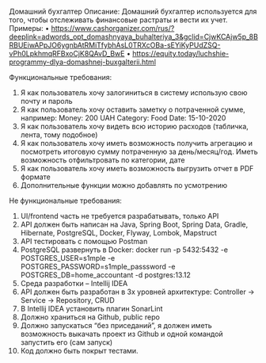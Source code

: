 Домашний бухгалтер
Описание:
Домашний бухгалтер используется для того, чтобы отслеживать финансовые растраты и вести их учет.
Примеры:
•	https://www.cashorganizer.com/rus/?deeplink=adwords_opt_domashnyaya_buhalteriya_3&gclid=CjwKCAjw5p_8BRBUEiwAPpJO6ygnbAtRMiTfybhAsL0TRXcOBa-sEYiKyPUdZSQ-vPh0LpkhmqRFBxoCjK8QAvD_BwE
•	https://equity.today/luchshie-programmy-dlya-domashnej-buxgalterii.html

Функциональные требования:
1.	Я как пользователь хочу залогиниться в систему использую свою почту и пароль
2.	Я как пользователь хочу оставить заметку о потраченной сумме, например:
Money: 200 UAH
Category: Food
Date: 15-10-2020
3.	Я как пользователь хочу видеть всю историю расходов (табличка, лента, тому подобное)
4.	Я как пользователь хочу иметь возможность получить агрегацию и посмотреть итоговую сумму потраченную за день/месяц/год. Иметь возможность отфильтровать по категории, дате
5.	Я как пользователь хочу иметь возможность выгрузить отчет в PDF формате
6.	Дополнительные функции можно добавлять по усмотрению

Не функциональные требования:
1.	UI/frontend часть не требуется разрабатывать, только API
2.	API должен быть написан на Java, Spring Boot, Spring Data, Gradle, Hibernate, PostgreSQL, Docker, Flyway, Lombok, Mapstruct
3.	API тестировать с помощью Postman
4.	PostgreSQL развернуть в Docker: 
docker run -p 5432:5432 -e POSTGRES_USER=s1mple -e POSTGRES_PASSWORD=s1mple_passsword -e POSTGRES_DB=home_accountant -d postgres:13.12
5.	Среда разработки – Intellij IDEA
6.	API должен быть разработан в 3x уровней архитектуре: Controller -> Service -> Repository, CRUD
7.	В Intellij IDEA установить плагин SonarLint
8.	Должно храниться на Github, public repo
9.	Должно запускаться “без приседаний”, я должен иметь возможность выкачать проект из Github и одной командой запустить его (сам запуск)
10.	Код должно быть покрыт тестами.
